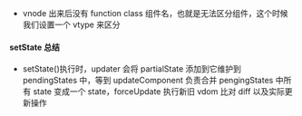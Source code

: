 - vnode 出来后没有 function class 组件名，也就是无法区分组件，这个时候我们设置一个 vtype 来区分

#### setState 总结

- setState()执行时，updater 会将 partialState 添加到它维护到 pendingStates 中，等到 updateComponent 负责合并 pengingStates 中所有 state 变成一个 state，forceUpdate 执行新旧 vdom 比对 diff 以及实际更新操作
